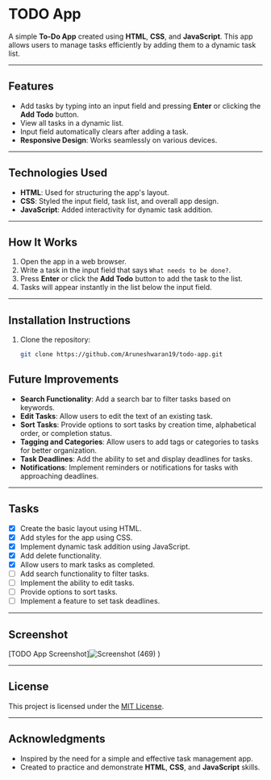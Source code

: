 # TODO App

A simple **To-Do App** created using **HTML**, **CSS**, and **JavaScript**. This app allows users to manage tasks efficiently by adding them to a dynamic task list. 

---

## Features
- Add tasks by typing into an input field and pressing **Enter** or clicking the **Add Todo** button.
- View all tasks in a dynamic list.
- Input field automatically clears after adding a task.
- **Responsive Design**: Works seamlessly on various devices.

---

## Technologies Used
- **HTML**: Used for structuring the app's layout.
- **CSS**: Styled the input field, task list, and overall app design.
- **JavaScript**: Added interactivity for dynamic task addition.

---

## How It Works
1. Open the app in a web browser.
2. Write a task in the input field that says `What needs to be done?`.
3. Press **Enter** or click the **Add Todo** button to add the task to the list.
4. Tasks will appear instantly in the list below the input field.

---

## Installation Instructions
1. Clone the repository:
   ```bash
   git clone https://github.com/Aruneshwaran19/todo-app.git

## Future Improvements
- **Search Functionality**: Add a search bar to filter tasks based on keywords.
- **Edit Tasks**: Allow users to edit the text of an existing task.
- **Sort Tasks**: Provide options to sort tasks by creation time, alphabetical order, or completion status.
- **Tagging and Categories**: Allow users to add tags or categories to tasks for better organization.
- **Task Deadlines**: Add the ability to set and display deadlines for tasks.
- **Notifications**: Implement reminders or notifications for tasks with approaching deadlines.

---

## Tasks
- [x] Create the basic layout using HTML.
- [x] Add styles for the app using CSS.
- [x] Implement dynamic task addition using JavaScript.
- [x] Add delete functionality.
- [x] Allow users to mark tasks as completed.
- [ ] Add search functionality to filter tasks.
- [ ] Implement the ability to edit tasks.
- [ ] Provide options to sort tasks.
- [ ] Implement a feature to set task deadlines.

---

## Screenshot
[TODO App Screenshot]![Screenshot (469)](https://github.com/user-attachments/assets/f604a4ce-bc68-40e4-b44c-1a927d3b1536)
)

---

## License
This project is licensed under the [MIT License](LICENSE).

---

## Acknowledgments
- Inspired by the need for a simple and effective task management app.
- Created to practice and demonstrate **HTML**, **CSS**, and **JavaScript** skills.

